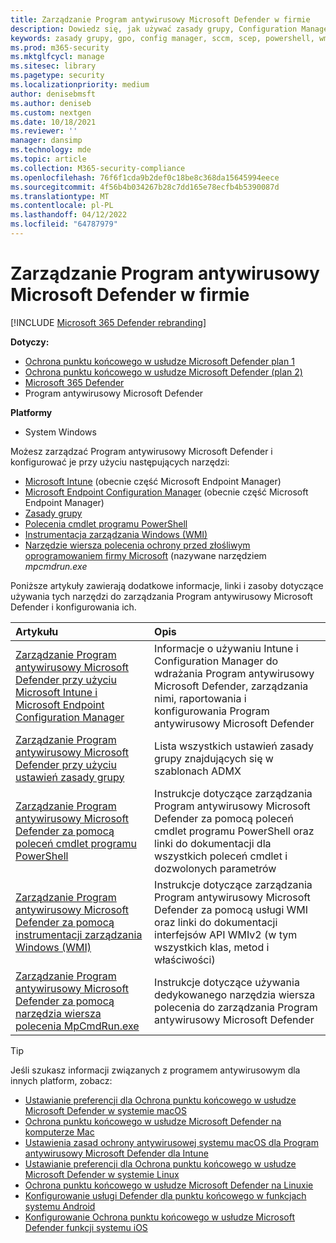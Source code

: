 ```yaml
---
title: Zarządzanie Program antywirusowy Microsoft Defender w firmie
description: Dowiedz się, jak używać zasady grupy, Configuration Manager, programu PowerShell, usługi WMI, Intune i wiersza polecenia do zarządzania usługą Microsoft Defender AV
keywords: zasady grupy, gpo, config manager, sccm, scep, powershell, wmi, intune, defender, antivirus, antimalware, security, protection
ms.prod: m365-security
ms.mktglfcycl: manage
ms.sitesec: library
ms.pagetype: security
ms.localizationpriority: medium
author: denisebmsft
ms.author: deniseb
ms.custom: nextgen
ms.date: 10/18/2021
ms.reviewer: ''
manager: dansimp
ms.technology: mde
ms.topic: article
ms.collection: M365-security-compliance
ms.openlocfilehash: 76f6f1cda9b2def0c18be8c368da15645994eece
ms.sourcegitcommit: 4f56b4b034267b28c7dd165e78ecfb4b5390087d
ms.translationtype: MT
ms.contentlocale: pl-PL
ms.lasthandoff: 04/12/2022
ms.locfileid: "64787979"
---
```

# <a name="manage-microsoft-defender-antivirus-in-your-business"></a>Zarządzanie Program antywirusowy Microsoft Defender w firmie

[!INCLUDE [Microsoft 365 Defender rebranding](../../includes/microsoft-defender.md)]


**Dotyczy:**

- [Ochrona punktu końcowego w usłudze Microsoft Defender plan 1](https://go.microsoft.com/fwlink/p/?linkid=2154037)
- [Ochrona punktu końcowego w usłudze Microsoft Defender (plan 2)](https://go.microsoft.com/fwlink/p/?linkid=2154037) 
- [Microsoft 365 Defender](https://go.microsoft.com/fwlink/?linkid=2118804)
- Program antywirusowy Microsoft Defender

**Platformy**
- System Windows

Możesz zarządzać Program antywirusowy Microsoft Defender i konfigurować je przy użyciu następujących narzędzi:

- [Microsoft Intune](/mem/intune/protect/endpoint-security-antivirus-policy) (obecnie część Microsoft Endpoint Manager)
- [Microsoft Endpoint Configuration Manager](/mem/configmgr/protect/deploy-use/endpoint-protection-configure) (obecnie część Microsoft Endpoint Manager)
- [Zasady grupy](./use-group-policy-microsoft-defender-antivirus.md)
- [Polecenia cmdlet programu PowerShell](./use-powershell-cmdlets-microsoft-defender-antivirus.md)
- [Instrumentacja zarządzania Windows (WMI)](./use-wmi-microsoft-defender-antivirus.md)
- [Narzędzie wiersza polecenia ochrony przed złośliwym oprogramowaniem firmy Microsoft](./command-line-arguments-microsoft-defender-antivirus.md) (nazywane narzędziem *mpcmdrun.exe*

Poniższe artykuły zawierają dodatkowe informacje, linki i zasoby dotyczące używania tych narzędzi do zarządzania Program antywirusowy Microsoft Defender i konfigurowania ich.

|Artykułu|Opis|
|:---|:---|
|[Zarządzanie Program antywirusowy Microsoft Defender przy użyciu Microsoft Intune i Microsoft Endpoint Configuration Manager](use-intune-config-manager-microsoft-defender-antivirus.md)|Informacje o używaniu Intune i Configuration Manager do wdrażania Program antywirusowy Microsoft Defender, zarządzania nimi, raportowania i konfigurowania Program antywirusowy Microsoft Defender|
|[Zarządzanie Program antywirusowy Microsoft Defender przy użyciu ustawień zasady grupy](use-group-policy-microsoft-defender-antivirus.md)|Lista wszystkich ustawień zasady grupy znajdujących się w szablonach ADMX|
|[Zarządzanie Program antywirusowy Microsoft Defender za pomocą poleceń cmdlet programu PowerShell](use-powershell-cmdlets-microsoft-defender-antivirus.md)|Instrukcje dotyczące zarządzania Program antywirusowy Microsoft Defender za pomocą poleceń cmdlet programu PowerShell oraz linki do dokumentacji dla wszystkich poleceń cmdlet i dozwolonych parametrów|
|[Zarządzanie Program antywirusowy Microsoft Defender za pomocą instrumentacji zarządzania Windows (WMI)](use-wmi-microsoft-defender-antivirus.md)|Instrukcje dotyczące zarządzania Program antywirusowy Microsoft Defender za pomocą usługi WMI oraz linki do dokumentacji interfejsów API WMIv2 (w tym wszystkich klas, metod i właściwości)|
|[Zarządzanie Program antywirusowy Microsoft Defender za pomocą narzędzia wiersza polecenia MpCmdRun.exe](command-line-arguments-microsoft-defender-antivirus.md)|Instrukcje dotyczące używania dedykowanego narzędzia wiersza polecenia do zarządzania Program antywirusowy Microsoft Defender|

> [!TIP]
> Jeśli szukasz informacji związanych z programem antywirusowym dla innych platform, zobacz:
> - [Ustawianie preferencji dla Ochrona punktu końcowego w usłudze Microsoft Defender w systemie macOS](mac-preferences.md)
> - [Ochrona punktu końcowego w usłudze Microsoft Defender na komputerze Mac](microsoft-defender-endpoint-mac.md)
> - [Ustawienia zasad ochrony antywirusowej systemu macOS dla Program antywirusowy Microsoft Defender dla Intune](/mem/intune/protect/antivirus-microsoft-defender-settings-macos)
> - [Ustawianie preferencji dla Ochrona punktu końcowego w usłudze Microsoft Defender w systemie Linux](linux-preferences.md)
> - [Ochrona punktu końcowego w usłudze Microsoft Defender na Linuxie](microsoft-defender-endpoint-linux.md)
> - [Konfigurowanie usługi Defender dla punktu końcowego w funkcjach systemu Android](android-configure.md)
> - [Konfigurowanie Ochrona punktu końcowego w usłudze Microsoft Defender funkcji systemu iOS](ios-configure-features.md)